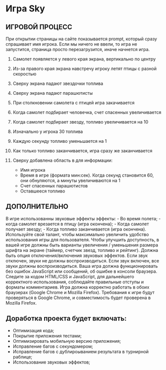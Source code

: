 # Игра Sky

## ИГРОВОЙ ПРОЦЕСС

При открытии страницы на сайте показывается prompt, который сразу спрашивает имя игрока. Если мы ничего не ввели, то игра не запустится, страница просто перезагрузится, иначе начнется игра.

1. Самолет появляется у левого края экрана, вертикально по центру
2. Из-за правого края экрана навстречу игроку летят птицы с разной скоростью
3. Сверху экрана падают звездочки топлива
4. Сверху экрана падают парашютисты
5. При столкновении самолета с птицей игра закачивается
6. Когда самолет подбирает человечка, счет спасенных увеличивается
7. Когда самолет подбирает звезду, топливо увеличивается на 10
8. Изначально у игрока 30 топлива
9. Каждую секунду топливо уменьшается на 1
10. Как только топливо заканчивается, игра сразу же заканчивается

11. Сверху добавлена область в для информации:
    - Имя игрока
    - Время в игре (формата мин:сек). Когда секунд становится 60, они обнуляются, а минуты увеличиваются на 1
    - Счет спасенных парашютистов
    - Оставшееся топливо

## ДОПОЛНИТЕЛЬНО

В игре использованны звуковые эффекты эффекты: - Во время полета; - когда самолет врезается в птицу (игра окончена); - Когда самолет получает звезду; - Когда топливо заканчивается (игра окончена).
Используйте свой талант, чтобы максимально увеличить удобство использования игры для пользователя.
Чтобы улучшить доступность, в вашей игре должны быть варианты увеличения / уменьшения размера шрифта на экране (таймер, счетчик звезд, топливо и рейтинг).
Должна быть опция отключения/включения звуковых эффектов. Если звук отключен, звуки не должны воспроизводиться. Если звук включен, все звуки должны воспроизводиться.
Ваша игра должна функционировать без ошибок JavaScript или сообщений, об ошибке в консоли браузера.
Следите за кодом HTML/CSS и JavaScript, для дальнейшего корректного использования, соблюдайте правильные отступы и форматы комментариев.
Игра должна корректно работать в обоих браузерах (Google Chrome и Mozilla Firefox). Требования к игре будут проверяться в Google Chrome, и совместимость будет проверена в Mozilla Firefox.

## Доработка проекта будет включать:

- Оптимизация кода;
- Покрытие приложения тестами;
- Оптимизировать мобильную версию приложения;
- Исправление багов с секундомером;
- Исправление багов с дублироыванием результата в турнирной раблице;
- Использование звуковых эффектов;
